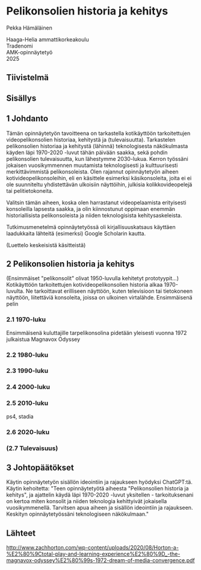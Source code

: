 # Pelikonsolien historia ja kehitys

Pekka Hämäläinen

Haaga-Helia ammattikorkeakoulu\
Tradenomi\
AMK-opinnäytetyö\
2025


## Tiivistelmä


## Sisällys


## 1 Johdanto

Tämän opinnäytetyön tavoitteena on tarkastella kotikäyttöön tarkoitettujen videopelikonsolien historiaa, kehitystä ja (tulevaisuutta). Tarkastelen pelikonsolien historiaa ja kehitystä (lähinnä) teknologisesta näkökulmasta käyden läpi 1970-2020 -luvut tähän päivään saakka, sekä pohdin pelikonsolien tulevaisuutta, kun lähestymme 2030-lukua. Kerron työssäni jokaisen vuosikymmennen muutamista teknologisesti ja kulttuurisesti merkittävimmistä pelikonsoleista. Olen rajannut opinnäytetyön aiheen kotivideopelikonsoleihin, eli en käsittele esimerksi käsikonsoleita, joita ei ei ole suunniteltu yhdistettävän ulkoisiin näyttöihin, julkisia kolikkovideopelejä tai pelitietokoneita.

Valitsin tämän aiheen, koska olen harrastanut videopelaamista erityisesti konsoleilla lapsesta saakka, ja olin kiinnostunut oppimaan enemmän historiallisista pelikonsoleista ja niiden teknologisista kehitysaskeleista.

Tutkimusmenetelmä opinnäytetyössä oli kirjallisuuskatsaus käyttäen laadukkaita lähteitä (esimerksi) Google Scholarin kautta.

(Luettelo keskeisistä käsitteistä)


## 2 Pelikonsolien historia ja kehitys

(Ensimmäiset "pelikonsolit" olivat 1950-luvulla kehitetyt prototyypit...) Kotikäyttöön tarkoitettujen kotivideopelikonsolien historia alkaa 1970-luvulta. Ne tarkoittavat erilliseen näyttöön, kuten televisioon tai tietokoneen näyttöön, liitettäviä konsoleita, joissa on ulkoinen virtalähde. Ensimmäisenä pelin


### 2.1 1970-luku

Ensimmäisenä kuluttajille tarpelikonsolina pidetään yleisesti vuonna 1972 julkaistua Magnavox Odyssey


### 2.2 1980-luku


### 2.3 1990-luku


### 2.4 2000-luku


### 2.5 2010-luku

ps4, stadia


### 2.6 2020-luku




### (2.7 Tulevaisuus)


## 3 Johtopäätökset

Käytin opinnäytetyön sisällön ideointiin ja rajaukseen hyödyksi ChatGPT:tä. Käytin kehoitetta: "Teen opinnäytetyötä aiheesta "Pelikonsolien historia ja kehitys", ja ajattelin käydä läpi 1970-2020 -luvut yksitellen - tarkoituksenani on kertoa miten konsolit ja niiden teknologia kehittyivät jokaisella vuosikymmenellä. Tarvitsen apua aiheen ja sisällön ideointiin ja rajaukseen. Keskityn opinnäytetyössäni teknologiseen näkökulmaan."


## Lähteet

http://www.zachhorton.com/wp-content/uploads/2020/08/Horton-a-%E2%80%9Ctotal-play-and-learning-experience%E2%80%9D_-the-magnavox-odyssey%E2%80%99s-1972-dream-of-media-convergence.pdf

